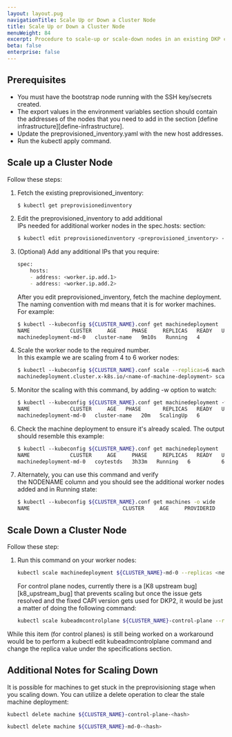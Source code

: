 ```yaml
---
layout: layout.pug
navigationTitle: Scale Up or Down a Cluster Node
title: Scale Up or Down a Cluster Node
menuWeight: 84
excerpt: Procedure to scale-up or scale-down nodes in an existing DKP cluster.
beta: false
enterprise: false
---
```


## Prerequisites

- You must have the bootstrap node running with the SSH key/secrets created.
- The export values in the environment variables section should contain the addresses of the nodes that you need to add in the section [define infrastructure][define-infrastructure].
- Update the preprovisioned_inventory.yaml with the new host addresses.
- Run the kubectl apply command.

## Scale up a Cluster Node

Follow these steps:

1.  Fetch the existing preprovisioned_inventory:

    ```bash
    $ kubectl get preprovisionedinventory
    ```

1.  Edit the preprovisioned_inventory to add additional IPs needed for additional worker nodes in the spec.hosts: section: 

    ```bash
    $ kubectl edit preprovisionedinventory <preprovisioned_inventory> -n default 
    ```

1.  (Optional) Add any additional IPs that you require:

    ```bash
    spec: 
        hosts: 
        - address: <worker.ip.add.1> 
        - address: <worker.ip.add.2> 
    ```

    After you edit preprovisioned_inventory, fetch the machine deployment. The naming convention with md means that it is for worker machines.\
    For example:

    ```bash
    $ kubectl --kubeconfig ${CLUSTER_NAME}.conf get machinedeployment 
    NAME             CLUSTER     AGE     PHASE     REPLICAS   READY   UPDATED   UNAVAILABLE 
    machinedeployment-md-0   cluster-name   9m10s   Running   4          4       4   
    ```

1.  Scale the worker node to the required number.\
    In this example we are scaling from 4 to 6 worker nodes:

    ```bash
    $ kubectl --kubeconfig ${CLUSTER_NAME}.conf scale --replicas=6 machinedeployment machinedeployment-md-0
    machinedeployment.cluster.x-k8s.io/<name-of-machine-deployment> scaled 
    ```

1.  Monitor the scaling with this command, by adding -w option to watch:

    ```bash
    $ kubectl --kubeconfig ${CLUSTER_NAME}.conf get machinedeployment -w 
    NAME             CLUSTER     AGE   PHASE       REPLICAS   READY   UPDATED   UNAVAILABLE 
    machinedeployment-md-0   cluster-name   20m   ScalingUp   6          4       6         2 
    ```

1.  Check the machine deployment to ensure it's already scaled. The output should resemble this example: 

    ```bash
    $ kubectl --kubeconfig ${CLUSTER_NAME}.conf get machinedeployment 
    NAME             CLUSTER     AGE     PHASE     REPLICAS   READY   UPDATED   UNAVAILABLE 
    machinedeployment-md-0   coytestds   3h33m   Running   6          6       6 
    ```

1.  Alternately, you can use this command and verify the NODENAME column and you should see the additional worker nodes added and in Running state:

    ```bash
    $ kubectl --kubeconfig ${CLUSTER_NAME}.conf get machines -o wide 
    NAME                              CLUSTER     AGE     PROVIDERID                          PHASE     VERSION   NODENAME 
    ```
## Scale Down a Cluster Node

Follow these step:

1.  Run this command on your worker nodes:

    ```bash
    kubectl scale machinedeployment ${CLUSTER_NAME}-md-0 --replicas <new number>
    ```

    For control plane nodes, currently there is a [K8 upstream bug][k8_upstream_bug] that prevents scaling but once the issue gets resolved and the fixed CAPI version gets used for DKP2, it would be just a matter of doing the following command:

    ```bash
    kubectl scale kubeadmcontrolplane ${CLUSTER_NAME}-control-plane --replicas <new number>
    ```

While this item (for control planes) is still being worked on a workaround would be to perform a kubectl edit kubeadmcontrolplane command and change the replica value under the specifications section.

## Additional Notes for Scaling Down

It is possible for machines to get stuck in the preprovisioning stage when you scaling down. You can utilize a delete operation to clear the stale machine deployment:

```bash
kubectl delete machine ${CLUSTER_NAME}-control-plane-<hash>
```

```bash
kubectl delete machine ${CLUSTER_NAME}-md-0-<hash>
```

[k8s_upstream_bug]: https://github.com/kubernetes-sigs/cluster-api/issues/4847/
